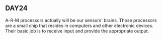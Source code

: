 ## **DAY24**

A-R-M processors actually will be our sensors' brains. Those processors are a small chip that resides in computers and other electronic
devices. Their basic job is to receive input and provide the appropriate output.

